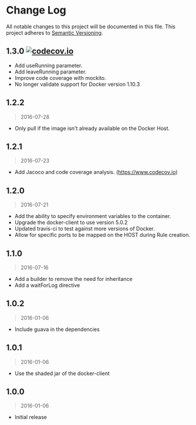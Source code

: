 # Change Log
All notable changes to this project will be documented in this file.
This project adheres to [Semantic Versioning](http://semver.org/).

## 1.3.0 [![codecov.io](https://codecov.io/github/klousia/docker-junit-rule/coverage.svg?branch=1.3.0)](https://codecov.io/github/klousia/docker-junit-rule?branch=1.3.0)

- Add useRunning parameter.
- Add leaveRunning parameter.
- Improve code coverage with mockito.
- No longer validate support for Docker version 1.10.3

## 1.2.2
> 2016-07-28

- Only pull if the image isn't already available on the Docker Host.

## 1.2.1
> 2016-07-23

- Add Jacoco and code coverage analysis. (https://www.codecov.io)

## 1.2.0
> 2016-07-21

- Add the ability to specify environment variables to the container.
- Upgrade the docker-client to use version 5.0.2
- Updated travis-ci to test against more versions of Docker.
- Allow for specific ports to be mapped on the HOST during Rule creation.

## 1.1.0
> 2016-07-16

- Add a builder to remove the need for inheritance
- Add a waitForLog directive

## 1.0.2
> 2016-01-06

- Include guava in the dependencies

## 1.0.1
> 2016-01-06

- Use the shaded jar of the docker-client

## 1.0.0
> 2016-01-06

- Initial release
